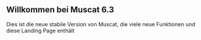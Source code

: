 ## Willkommen bei Muscat 6.3

Dies ist die neue stabile Version von Muscat, die viele neue Funktionen und diese Landing Page enthält